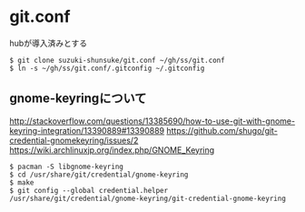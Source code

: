 # git.conf

hubが導入済みとする

```
$ git clone suzuki-shunsuke/git.conf ~/gh/ss/git.conf
$ ln -s ~/gh/ss/git.conf/.gitconfig ~/.gitconfig
```


## gnome-keyringについて

http://stackoverflow.com/questions/13385690/how-to-use-git-with-gnome-keyring-integration/13390889#13390889
https://github.com/shugo/git-credential-gnomekeyring/issues/2
https://wiki.archlinuxjp.org/index.php/GNOME_Keyring

```
$ pacman -S libgnome-keyring
$ cd /usr/share/git/credential/gnome-keyring
$ make
$ git config --global credential.helper /usr/share/git/credential/gnome-keyring/git-credential-gnome-keyring
```
